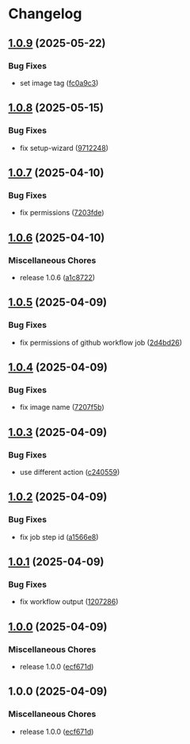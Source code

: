 # Changelog

## [1.0.9](https://github.com/snakemake/snakemake-image-kubeflow/compare/v1.0.8...v1.0.9) (2025-05-22)


### Bug Fixes

* set image tag ([fc0a9c3](https://github.com/snakemake/snakemake-image-kubeflow/commit/fc0a9c3d5f4a1dd180d614ed156f0e595dc9ece6))

## [1.0.8](https://github.com/snakemake/snakemake-image-kubeflow/compare/v1.0.7...v1.0.8) (2025-05-15)


### Bug Fixes

* fix setup-wizard ([9712248](https://github.com/snakemake/snakemake-image-kubeflow/commit/97122481fca6674779392c4aa7a381de449082f9))

## [1.0.7](https://github.com/snakemake/snakemake-image-kubeflow/compare/v1.0.6...v1.0.7) (2025-04-10)


### Bug Fixes

* fix permissions ([7203fde](https://github.com/snakemake/snakemake-image-kubeflow/commit/7203fdea6cd357e4bed9926c2205f3a186568f2d))

## [1.0.6](https://github.com/snakemake/snakemake-image-kubeflow/compare/v1.0.5...v1.0.6) (2025-04-10)


### Miscellaneous Chores

* release 1.0.6 ([a1c8722](https://github.com/snakemake/snakemake-image-kubeflow/commit/a1c8722c2099c06e0d990e0a9e9e2caa69321f75))

## [1.0.5](https://github.com/snakemake/snakemake-image-kubeflow/compare/v1.0.4...v1.0.5) (2025-04-09)


### Bug Fixes

* fix permissions of github workflow job ([2d4bd26](https://github.com/snakemake/snakemake-image-kubeflow/commit/2d4bd26709135fa3e285a317b98f80c82eb55a09))

## [1.0.4](https://github.com/snakemake/snakemake-image-kubeflow/compare/v1.0.3...v1.0.4) (2025-04-09)


### Bug Fixes

* fix image name ([7207f5b](https://github.com/snakemake/snakemake-image-kubeflow/commit/7207f5b450723dbca4a938ef0dddd196095fb9ce))

## [1.0.3](https://github.com/snakemake/snakemake-image-kubeflow/compare/v1.0.2...v1.0.3) (2025-04-09)


### Bug Fixes

* use different action ([c240559](https://github.com/snakemake/snakemake-image-kubeflow/commit/c240559430abaceaad0968b60b9ab3b012344355))

## [1.0.2](https://github.com/snakemake/snakemake-image-kubeflow/compare/v1.0.1...v1.0.2) (2025-04-09)


### Bug Fixes

* fix job step id ([a1566e8](https://github.com/snakemake/snakemake-image-kubeflow/commit/a1566e86970844062da77193571c0cff3f897e38))

## [1.0.1](https://github.com/snakemake/snakemake-image-kubeflow/compare/v1.0.0...v1.0.1) (2025-04-09)


### Bug Fixes

* fix workflow output ([1207286](https://github.com/snakemake/snakemake-image-kubeflow/commit/12072860e1d8d48f2a593b76051402d01f0be5b1))

## [1.0.0](https://github.com/snakemake/snakemake-image-kubeflow/compare/v1.0.0...v1.0.0) (2025-04-09)


### Miscellaneous Chores

* release 1.0.0 ([ecf671d](https://github.com/snakemake/snakemake-image-kubeflow/commit/ecf671d4c3a95677baeabf1946a005738c99817b))

## 1.0.0 (2025-04-09)


### Miscellaneous Chores

* release 1.0.0 ([ecf671d](https://github.com/snakemake/snakemake-image-kubeflow/commit/ecf671d4c3a95677baeabf1946a005738c99817b))
